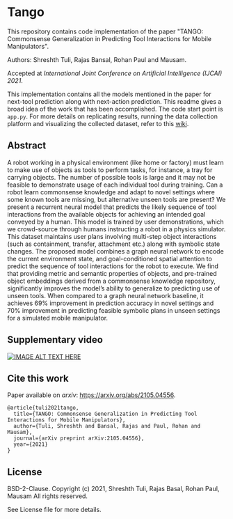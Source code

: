 # Tango

This repository contains code implementation of the paper "TANGO: Commonsense Generalization in Predicting Tool Interactions for Mobile Manipulators".

Authors: Shreshth Tuli, Rajas Bansal, Rohan Paul and Mausam. 

Accepted at *International Joint Conference on Artificial Intelligence (IJCAI) 2021*.

This implementation contains all the models mentioned in the paper for next-tool prediction along with next-action prediction. This readme gives a broad idea of the work that has been accomplished. The code start point is `app.py`. For more details on replicating results, running the data collection platform and visualizing the collected dataset, refer to this [wiki](https://github.com/reail-iitd/tango/wiki).

## Abstract

A robot working in a physical environment (like home or factory) must learn  to  make  use  of  objects  as  tools  to  perform  tasks,  for  instance,  a  tray  for carrying objects. The number of possible tools is large and it may not be feasible to demonstrate usage of each individual tool during training. Can a robot learn commonsense knowledge and adapt to novel settings where some known tools are missing, but alternative unseen tools are present? We present a recurrent neural model that predicts the likely sequence of tool interactions from the available objects for achieving an intended goal conveyed by a human.  This model is trained by user demonstrations,  which we crowd-source through humans instructing a robot in a physics simulator. This dataset maintains user plans involving multi-step object interactions (such as containment, transfer, attachment etc.) along with symbolic state changes.  The proposed model combines a graph neural network to encode the current environment state, and goal-conditioned spatial attention to predict the sequence of tool interactions for the robot to execute.  We find that providing metric and semantic properties of objects, and pre-trained object embeddings derived from a commonsense knowledge repository, significantly improves the model’s ability to generalize to predicting use of unseen tools. When compared to a graph neural network baseline, it achieves 69% improvement in prediction accuracy in novel settings and 70% improvement in predicting feasible symbolic plans in unseen settings for a simulated mobile manipulator.

## Supplementary video

[![IMAGE ALT TEXT HERE](https://img.youtube.com/vi/lUWU3rK1Gno/0.jpg)](https://www.youtube.com/watch?v=lUWU3rK1Gno)

## Cite this work
Paper available on <i>arxiv</i>: https://arxiv.org/abs/2105.04556.
```
@article{tuli2021tango,
  title={TANGO: Commonsense Generalization in Predicting Tool Interactions for Mobile Manipulators},
  author={Tuli, Shreshth and Bansal, Rajas and Paul, Rohan and Mausam},
  journal={arXiv preprint arXiv:2105.04556},
  year={2021}
}
```

## License

BSD-2-Clause. 
Copyright (c) 2021, Shreshth Tuli, Rajas Basal, Rohan Paul, Mausam
All rights reserved.

See License file for more details.
